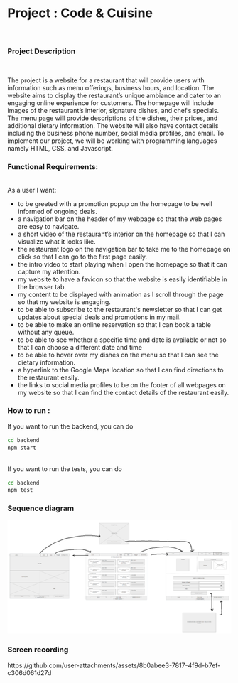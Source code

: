 <H1> Project : Code & Cuisine </H1> <BR>
<H3> Project Description </H3><BR>
<P>The project is a website for a restaurant that will provide users with information such as menu offerings, business hours, and location. The website aims to display the restaurant’s unique ambiance and cater to an engaging online experience for customers. The homepage will include images of the restaurant’s interior, signature dishes, and chef’s specials. The menu page will provide descriptions of the dishes, their prices, and additional dietary information. The website will also have contact details including the business phone number, social media profiles, and email. To implement our project, we will be working with programming languages namely HTML, CSS, and Javascript. </P>
<H3>Functional Requirements:</H3><br>
 As a user I want: <br>
<ul>
<li>  to be greeted with a promotion popup on the homepage to be well informed of ongoing deals. </li>
<li>  a navigation bar on the header of my webpage so that the web pages are easy to navigate. </li>
<li>  a short video of the restaurant’s interior on the homepage so that I can visualize what it looks like. </li>
<li>  the restaurant logo on the navigation bar to take me to the homepage on click so that I can go to the first page easily. </li>
<li>  the intro video to start playing when I open the homepage so that it can capture my attention. </li>
<li>  my website to have a favicon so that the website is easily identifiable in the browser tab.</li>
<li>  my content to be displayed with animation as I scroll through the page so that my website is engaging.</li>
<li>  to be able to subscribe to the restaurant's newsletter so that I can get updates about special deals and promotions in my mail.</li>
<li>  to be able to make an online reservation so that I can book a table without any queue. </li>
<li>  to be able to see whether a specific time and date is available or not so that I can choose a different date and time</li>
<li>  to be able to hover over my dishes on the menu so that I can see the dietary information. </li>
<li>  a hyperlink to the Google Maps location so that I can find directions to the restaurant easily.</li>
<li>  the links to social media profiles to be on the footer of all webpages on my website so that I can find the contact details of the restaurant easily.</li>
</ul>

<H3> How to run : </H3>
If you want to run the backend, you can do

```sh
cd backend
npm start
```
<br>
If you want to run the tests, you can do
 
```sh
cd backend
npm test
```
<H3> Sequence diagram </H3>
<img src = "frontend\media\Seqeuence_diagram.png">
<H3> Screen recording </H3>
https://github.com/user-attachments/assets/8b0abee3-7817-4f9d-b7ef-c306d061d27d

